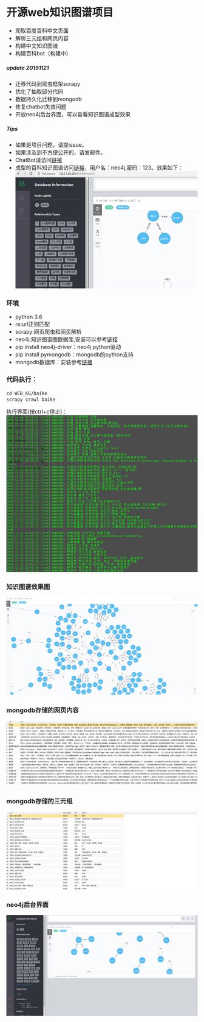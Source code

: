 # 开源web知识图谱项目

- 爬取百度百科中文页面
- 解析三元组和网页内容
- 构建中文知识图谱
- 构建百科bot（构建中）

##### update 20191121

- 迁移代码到爬虫框架scrapy
- 优化了抽取部分代码
- 数据持久化迁移到mongodb
- 修复chatbot失效问题
- 开放neo4j后台界面，可以查看知识图谱成型效果

##### Tips

- 如果是项目问题，请提issue。
- 如果涉及到不方便公开的，请发邮件。
- ChatBot请访问[链接](http://bot.rubenxiao.com/)
- 成型的百科知识图谱访问[链接](http://kg.rubenxiao.com/)，用户名：neo4j,密码：123。效果如下：
![](imgs/kg6.png)

### 环境

- python 3.6
- re:url正则匹配
- scrapy:网页爬虫和网页解析
- neo4j:知识图谱图数据库,安装可以参考[链接](http://blog.rubenxiao.com/posts/install-neo4j.html)
- pip install neo4j-driver：neo4j python驱动
- pip install pymongodb：mongodb的python支持
- mongodb数据库：安装参考[链接](https://docs.mongodb.com/manual/tutorial/install-mongodb-on-ubuntu/)


### 代码执行：

```
cd WEB_KG/baike
scrapy crawl baike
```

执行界面(按ctrl+c停止)：
![](./imgs/kg5.png)

### 知识图谱效果图

![](./imgs/kg.png)

### mongodb存储的网页内容

![](./imgs/kg3.png)

### mongodb存储的三元组

![](./imgs/kg4.png)

### neo4j后台界面

![](./imgs/kg2.png)

